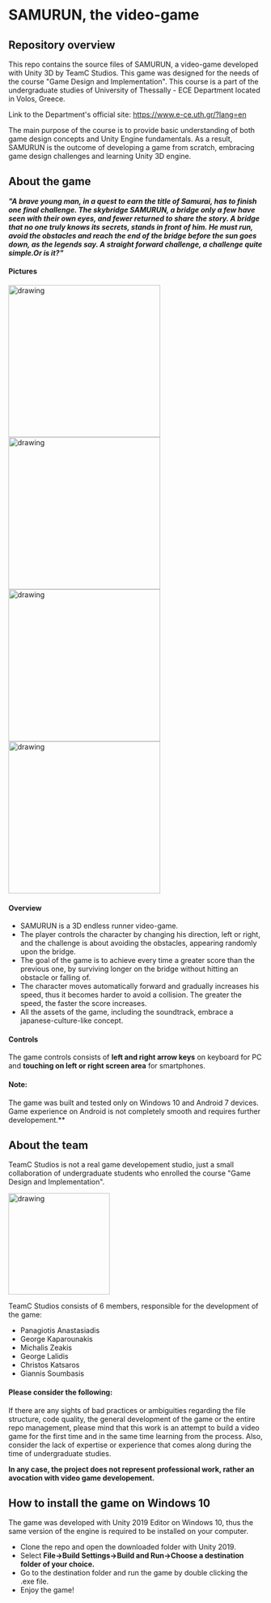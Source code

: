 # SAMURUN, the video-game
 
## Repository overview

This repo contains the source files of SAMURUN, a video-game developed with Unity 3D by TeamC Studios. This game was designed for the needs of the course "Game Design and Implementation". This course is a part of the undergraduate studies of University of Thessally - ECE Department located in Volos, Greece.

Link to the Department's official site: https://www.e-ce.uth.gr/?lang=en

The main purpose of the course is to provide basic understanding of both game design concepts and Unity Engine fundamentals.
As a result, SAMURUN is the outcome of developing a game from scratch, embracing game design challenges and learning Unity 3D engine. 

## About the game

**_"A brave young man, in a quest to earn the title of Samurai, has to finish one final challenge. The skybridge SAMURUN, a bridge only a few have seen with their own eyes, and fewer returned to share the story. A bridge that no one truly knows its secrets, stands in front of him. He must run, avoid the obstacles and reach the end of the bridge before the sun goes down, as the legends say. A straight forward challenge, a challenge quite simple.Or is it?"_**

#### Pictures
<img src="https://github.com/paanastasiadis/ece-department-project-game-design/blob/master/extras/pictures/Screenshot_1.png" alt="drawing" width="300"/>  <img src="https://github.com/paanastasiadis/ece-department-project-game-design/blob/master/extras/pictures/Screenshot_4.png" alt="drawing" width="300"/> <img src="https://github.com/paanastasiadis/ece-department-project-game-design/blob/master/extras/pictures/Untitled.png" alt="drawing" width="300"/> <img src="https://github.com/paanastasiadis/ece-department-project-game-design/blob/master/extras/pictures/Screenshot_2.png" alt="drawing" width="300"/>

#### Overview
* SAMURUN is a 3D endless runner video-game. 
* The player controls the character by changing his direction, left or right, and the challenge is about avoiding the obstacles, appearing randomly upon the bridge. 
* The goal of the game is to achieve every time a greater score than the previous one, by surviving longer on the bridge without hitting an obstacle or falling of. 
* The character moves automatically forward and gradually increases his speed, thus it becomes harder to avoid a collision. The greater the speed, the faster the score increases.  
* All the assets of the game, including the soundtrack, embrace a japanese-culture-like concept.

#### Controls
The game controls consists of **left and right arrow keys** on keyboard for PC and **touching on left or right screen area** for smartphones. 

#### Note: 
The game was built and tested only on Windows 10 and Android 7 devices. Game experience on Android is not completely smooth and requires further developement.**

## About the team

TeamC Studios is not a real game developement studio, just a small collaboration of undergraduate students who enrolled the course "Game Design and Implementation".

<img src="https://github.com/paanastasiadis/ece-department-project-game-design/blob/master/extras/pictures/pinterest_board_photo.png" alt="drawing" width="200"/>

TeamC Studios consists of 6 members, responsible for the development of the game:
* Panagiotis Anastasiadis
* George Kaparounakis
* Michalis Zeakis
* George Lalidis
* Christos Katsaros
* Giannis Soumbasis

#### Please consider the following:

 If there are any sights of bad practices or ambiguities regarding the file structure, code quality, the general development of the game or the entire repo management, please mind that this work is an attempt to build a video game for the first time and in the same time learning from the process. Also, consider the lack of expertise or experience that comes along during the time of undergraduate studies. 

**In any case, the project does not represent professional work, rather an avocation with video game developement.**

## How to install the game on Windows 10

The game was developed with Unity 2019 Editor on Windows 10, thus the same version of the engine is required to be installed on your computer.
* Clone the repo and open the downloaded folder with Unity 2019.
* Select **File->Build Settings->Build and Run->Choose a destination folder of your choice.**
* Go to the destination folder and run the game by double clicking the .exe file.
* Enjoy the game!
